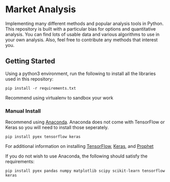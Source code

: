 # Market Analysis

Implementing many different methods and popular analysis tools in Python. This repository is built with a particular bias for options and quantitative analysis. You can find lots of usable data and various algorithms to use in your own analysis. Also, feel free to contribute any methods that interest you. 

## Getting Started

Using a python3 environment, run the following to install all the libraries used in this repository:
```
pip install -r requirements.txt
```
Recommend using virtualenv to sandbox your work

### Manual Install 
Recommend using [Anaconda](https://www.anaconda.com/distribution/). Anaconda does not come with TensorFlow or Keras so you will need to install those seperately. 
```
pip install pyex tensorflow keras
```
For additional information on installing [TensorFlow](https://www.tensorflow.org/install), [Keras](https://keras.io/#installation), and [Prophet](https://facebook.github.io/prophet/docs/installation.html) 

If you do not wish to use Anaconda, the following should satisfy the requirements: 
```
pip install pyex pandas numpy matplotlib scipy scikit-learn tensorflow keras
```
